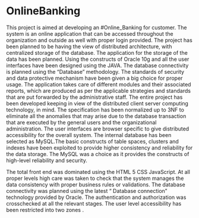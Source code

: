 # OnlineBanking


This project is aimed at developing an #Online_Banking for customer. The system is an online application that can be accessed throughout the organization and outside as well with proper login provided. 
The project has been planned to be having the view of distributed architecture, with centralized storage of the database. The application for the storage of the data has been planned. Using the constructs of Oracle 10g and all the user interfaces have been designed using the JAVA. The database connectivity is planned using the “Database” methodology. The standards of security and data protective mechanism have been given a big choice for proper usage. The application takes care of different modules and their associated reports, which are produced as per the applicable strategies and standards that are put forwarded by the administrative staff.
The entire project has been developed keeping in view of the distributed client server computing technology, in mind. The specification has been normalized up to 3NF to eliminate all the anomalies that may arise due to the database transaction that are executed by the general users and the organizational administration. The user interfaces are browser specific to give distributed accessibility for the overall system. The internal database has been selected as MySQL.The basic constructs of table spaces, clusters and indexes have been exploited to provide higher consistency and reliability for the data storage. The MySQL was a choice as it provides the constructs of high-level reliability and security. 

The total front end was dominated using the HTML 5 CSS JavaScript. At all proper levels high care was taken to check that the system manages the data consistency with proper business rules or validations. The database connectivity was planned using the latest “ Database connection” technology provided by Oracle. The authentication and authorization was crosschecked at all the relevant stages. The user level accessibility has been restricted into two zones . 
